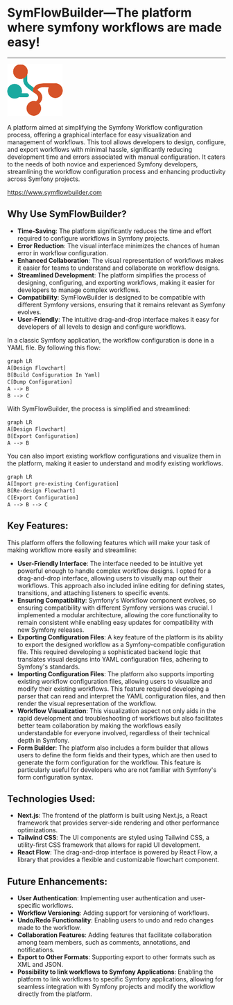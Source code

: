 # SymFlowBuilder—The platform where symfony workflows are made easy!
<hr />
<img src="src/assets/logo-128.png" alt="SymFlowBuilder" width="128" height="120" />

A platform aimed at simplifying the Symfony Workflow configuration process,
offering a graphical interface for easy visualization and management of workflows.
This tool allows developers to design, configure, and export workflows with minimal hassle,
significantly reducing development time and errors associated with manual configuration.
It caters to the needs of both novice and experienced Symfony developers,
streamlining the workflow configuration process and enhancing productivity across Symfony projects.

https://www.symflowbuilder.com

## Why Use SymFlowBuilder?
* **Time-Saving**: The platform significantly reduces the time and effort required to configure workflows in Symfony projects.
* **Error Reduction**: The visual interface minimizes the chances of human error in workflow configuration.
* **Enhanced Collaboration**: The visual representation of workflows makes it easier for teams to understand and collaborate on workflow designs.
* **Streamlined Development**: The platform simplifies the process of designing, configuring, and exporting workflows, making it easier for developers to manage complex workflows.
* **Compatibility**: SymFlowBuilder is designed to be compatible with different Symfony versions, ensuring that it remains relevant as Symfony evolves.
* **User-Friendly**: The intuitive drag-and-drop interface makes it easy for developers of all levels to design and configure workflows.

In a classic Symfony application, the workflow configuration is done in a YAML file. By following this flow:
```mermaid
graph LR
A[Design Flowchart]
B[Build Configuration In Yaml]
C[Dump Configuration]
A --> B
B --> C
```

With SymFlowBuilder, the process is simplified and streamlined:
```mermaid
graph LR
A[Design Flowchart]
B[Export Configuration]
A --> B
```

You can also import existing workflow configurations and visualize them in the platform, making it easier to understand and modify existing workflows.
```mermaid
graph LR
A[Import pre-existing Configuration]
B[Re-design Flowchart]
C[Export Configuration]
A --> B --> C
```

## Key Features:
This platform offers the following features which will make your task of making workflow more easily and streamline:
* **User-Friendly Interface**: The interface needed to be intuitive yet powerful enough to handle complex workflow designs. I opted for a drag-and-drop interface, allowing users to visually map out their workflows. This approach also included inline editing for defining states, transitions, and attaching listeners to specific events.
* **Ensuring Compatibility**: Symfony's Workflow component evolves,
  so ensuring compatibility with different Symfony versions was crucial.
  I implemented a modular architecture,
  allowing the core functionality
  to remain consistent while enabling easy updates for compatibility with new Symfony releases.
* **Exporting Configuration Files**:
  A key feature of the platform is its ability
  to export the designed workflow as a Symfony-compatible configuration file.
  This required developing a sophisticated backend logic that translates visual designs into YAML configuration files,
  adhering to Symfony's standards.
* **Importing Configuration Files**:
  The platform also supports importing existing workflow configuration files,
  allowing users to visualize and modify their existing workflows.
  This feature required developing a parser that can read and interpret the YAML configuration files,
  and then render the visual representation of the workflow.
* **Workflow Visualization**:
  This visualization aspect not only aids in the rapid development and troubleshooting of workflows but also facilitates better team collaboration
  by making the workflows easily understandable for everyone involved,
  regardless of their technical depth in Symfony.
* **Form Builder**:
  The platform also includes a form builder
  that allows users to define the form fields and their types,
  which are then used to generate the form configuration for the workflow.
  This feature is particularly useful for developers who are not familiar with Symfony's form configuration syntax.

## Technologies Used:
* **Next.js**: The frontend of the platform is built using Next.js,
  a React framework that provides server-side rendering and other performance optimizations.
* **Tailwind CSS**: The UI components are styled using Tailwind CSS,
  a utility-first CSS framework that allows for rapid UI development.
* **React Flow**: The drag-and-drop interface is powered by React Flow,
  a library that provides a flexible and customizable flowchart component.

## Future Enhancements:
* **User Authentication**: Implementing user authentication and user-specific workflows.
* **Workflow Versioning**: Adding support for versioning of workflows.
* **Undo/Redo Functionality**: Enabling users to undo and redo changes made to the workflow.
* **Collaboration Features**: Adding features that facilitate collaboration among team members, such as comments, annotations, and notifications.
* **Export to Other Formats**: Supporting export to other formats such as XML and JSON.
* **Possibility to link workflows to Symfony Applications**: Enabling the platform to link workflows to specific Symfony applications, allowing for seamless integration with Symfony projects and modify the workflow directly from the platform.